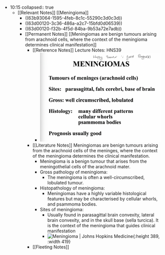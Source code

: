 - 10:15
  collapsed:: true
	- [[Relevant Notes]] [[Meningioma]]
		- ((63b93064-1595-4feb-8c1c-55290c3d0c3d))
		- ((63d00120-3c36-486a-a2c7-15bfd0d06539))
		- ((63d00120-f32b-4f5d-84ba-9b53a72e7adb))
		- [[Permanent Notes]] [[Meningiomas are benign tumours arising from arachnoid cells, where the context of the meningioma determines clinical manifestation]]
			- [[Reference Notes]] Lecture Notes: HNS39
				- ![image.png](../assets/image_1674612975033_0.png)
			- [[Literature Notes]] Meningiomas are benign tumours arising from the arachnoid cells of the meninges, where the context of the meningioma determines the clinical manifestation.
				- Meningioma is a benign tumour that arises from the meningothelial cells of the arachnoid mater.
				- Gross pathology of meningioma:
					- The meningioma is often a well-circumscribed, lobulated tumour.
				- Histopathology of meningioma:
					- Meningiomas have a highly variable histological features but may be characterised by cellular whorls, and psammoma bodies.
				- Sites of meningioma:
					- Usually found in parasagittal brain convexity, lateral brain convexity, and in the skull base (sella turcica). It is the context of the meningioma that guides clinical manifestation
					- ![Meningioma | Johns Hopkins Medicine](https://www.hopkinsmedicine.org/health/conditions-and-diseases/-/media/ksw-images/meningiomaiansuk.ashx){:height 389, :width 419}
			- [[Fleeting Notes]]